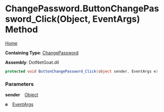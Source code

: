 # ChangePassword\.ButtonChangePassword\_Click\(Object, EventArgs\) Method

[Home](../../../../../../README.md)

**Containing Type**: [ChangePassword](../README.md)

**Assembly**: DotNetGoat\.dll

```csharp
protected void ButtonChangePassword_Click(object sender, EventArgs e)
```

### Parameters

**sender** &ensp; [Object](https://docs.microsoft.com/en-us/dotnet/api/system.object)

**e** &ensp; [EventArgs](https://docs.microsoft.com/en-us/dotnet/api/system.eventargs)